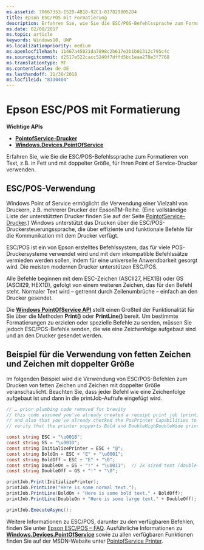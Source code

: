 ```yaml
---
ms.assetid: 70667353-152B-4B18-92C1-0178298052D4
title: Epson ESC/POS mit Formatierung
description: Erfahren Sie, wie Sie die ESC/POS-Befehlssprache zum Formatieren von Text, z. B. in Fett und mit doppelter Größe, für Ihren Point of Service-Drucker verwenden.
ms.date: 02/08/2017
ms.topic: article
keywords: Windows10, UWP
ms.localizationpriority: medium
ms.openlocfilehash: 11467a45021da7898c2b617e3b1b01312c795c4c
ms.sourcegitcommit: d2517e522cacc5240f7dffd5bc1eaa278e3f7768
ms.translationtype: MT
ms.contentlocale: de-DE
ms.lasthandoff: 11/30/2018
ms.locfileid: "8330404"
---
```

# <a name="epson-escpos-with-formatting"></a>Epson ESC/POS mit Formatierung


**Wichtige APIs**

-   [**PointofService-Drucker**](https://msdn.microsoft.com/library/windows/apps/Mt426652)
-   [**Windows.Devices.PointOfService**](https://msdn.microsoft.com/library/windows/apps/Dn298071)

Erfahren Sie, wie Sie die ESC/POS-Befehlssprache zum Formatieren von Text, z.B. in Fett und mit doppelter Größe, für Ihren Point of Service-Drucker verwenden.

## <a name="escpos-usage"></a>ESC/POS-Verwendung

Windows Point of Service ermöglicht die Verwendung einer Vielzahl von Druckern, z.B. mehrerer Drucker der EpsonTM-Reihe. (Eine vollständige Liste der unterstützten Drucker finden Sie auf der Seite [PointofService-Drucker](https://msdn.microsoft.com/library/windows/apps/Mt426652).) Windows unterstützt das Drucken über die ESC/POS-Druckersteuerungssprache, die über effiziente und funktionale Befehle für die Kommunikation mit dem Drucker verfügt.

ESC/POS ist ein von Epson erstelltes Befehlssystem, das für viele POS-Druckersysteme verwendet wird und mit dem inkompatible Befehlssätze vermieden werden sollen, indem für eine universelle Anwendbarkeit gesorgt wird. Die meisten modernen Drucker unterstützen ESC/POS.

Alle Befehle beginnen mit dem ESC-Zeichen (ASCII27, HEX1B) oder GS (ASCII29, HEX1D), gefolgt von einem weiteren Zeichen, das für den Befehl steht. Normaler Text wird – getrennt durch Zeilenumbrüche – einfach an den Drucker gesendet.

Die [**Windows PointOfService API**](https://msdn.microsoft.com/library/windows/apps/Dn298071) stellt einen Großteil der Funktionalität für Sie über die Methoden **Print()** oder **PrintLine()** bereit. Um bestimmte Formatierungen zu erzielen oder spezielle Befehle zu senden, müssen Sie jedoch ESC/POS-Befehle senden, die wie eine Zeichenfolge aufgebaut sind und an den Drucker gesendet werden.

## <a name="example-using-bold-and-double-size-characters"></a>Beispiel für die Verwendung von fetten Zeichen und Zeichen mit doppelter Größe

Im folgenden Beispiel wird die Verwendung von ESC/POS-Befehlen zum Drucken von fetten Zeichen und Zeichen mit doppelter Größe veranschaulicht. Beachten Sie, dass jeder Befehl wie eine Zeichenfolge aufgebaut ist und dann in die printJob-Aufrufe eingefügt wird.

```csharp
// … prior plumbing code removed for brevity
// this code assumed you've already created a receipt print job (printJob)
// and also that you've already checked the PosPrinter Capabilities to
// verify that the printer supports Bold and DoubleHighDoubleWide print modes

const string ESC = "\u001B";
const string GS = "\u001D";
const string InitializePrinter = ESC + "@";
const string BoldOn = ESC + "E" + "\u0001";
const string BoldOff = ESC + "E" + "\0";
const string DoubleOn = GS + "!" + "\u0011";  // 2x sized text (double-high + double-wide)
const string DoubleOff = GS + "!" + "\0";

printJob.Print(InitializePrinter);
printJob.PrintLine("Here is some normal text.");
printJob.PrintLine(BoldOn + "Here is some bold text." + BoldOff);
printJob.PrintLine(DoubleOn + "Here is some large text." + DoubleOff);

printJob.ExecuteAsync();
```

Weitere Informationen zu ESC/POS, darunter zu den verfügbaren Befehlen, finden Sie unter [Epson ESC/POS – FAQ](http://content.epson.de/fileadmin/content/files/RSD/downloads/escpos.pdf). Ausführliche Informationen zu [**Windows.Devices.PointOfService**](https://msdn.microsoft.com/library/windows/apps/Dn298071) sowie zu allen verfügbaren Funktionen finden Sie auf der MSDN-Website unter [PointofService Printer](https://msdn.microsoft.com/library/windows/apps/Mt426652).
